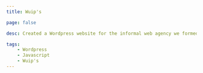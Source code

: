 ```yaml
---
title: Wuip's

page: false

desc: Created a Wordpress website for the informal web agency we formed with Martin Bonnier (design).

tags:
    - Wordpress
    - Javascript
    - Wuip's
---
```

